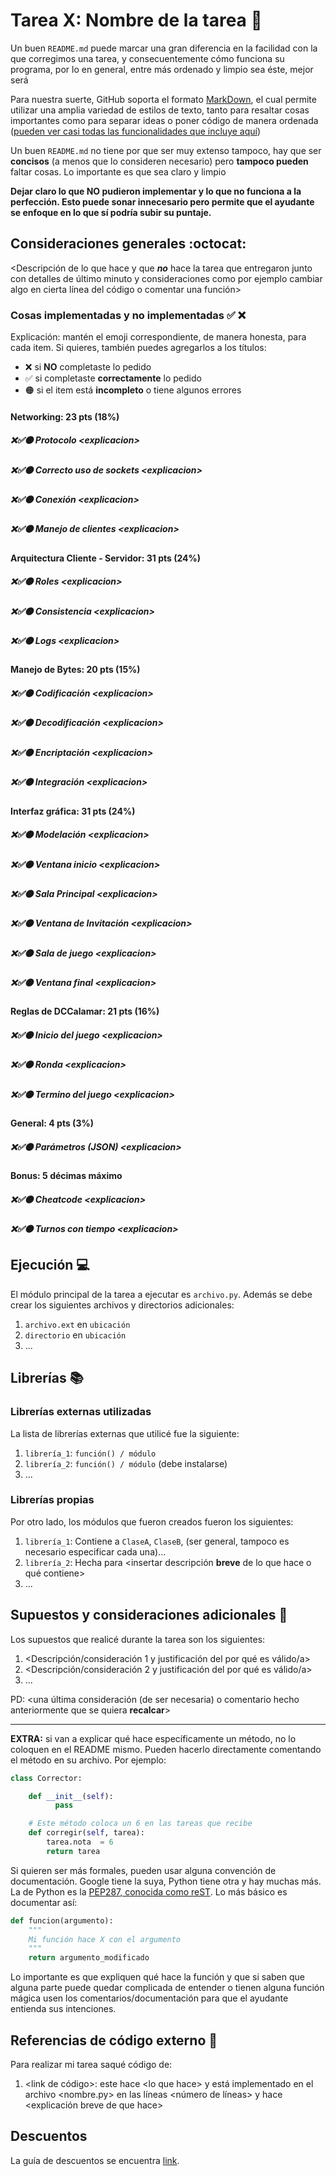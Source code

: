 # Tarea X: Nombre de la tarea :school_satchel:


Un buen ```README.md``` puede marcar una gran diferencia en la facilidad con la que corregimos una tarea, y consecuentemente cómo funciona su programa, por lo en general, entre más ordenado y limpio sea éste, mejor será

Para nuestra suerte, GitHub soporta el formato [MarkDown](https://es.wikipedia.org/wiki/Markdown), el cual permite utilizar una amplia variedad de estilos de texto, tanto para resaltar cosas importantes como para separar ideas o poner código de manera ordenada ([pueden ver casi todas las funcionalidades que incluye aquí](https://github.com/adam-p/markdown-here/wiki/Markdown-Cheatsheet))

Un buen ```README.md``` no tiene por que ser muy extenso tampoco, hay que ser **concisos** (a menos que lo consideren necesario) pero **tampoco pueden** faltar cosas. Lo importante es que sea claro y limpio

**Dejar claro lo que NO pudieron implementar y lo que no funciona a la perfección. Esto puede sonar innecesario pero permite que el ayudante se enfoque en lo que sí podría subir su puntaje.**

## Consideraciones generales :octocat:

<Descripción de lo que hace y que **_no_** hace la tarea que entregaron junto
con detalles de último minuto y consideraciones como por ejemplo cambiar algo
en cierta línea del código o comentar una función>

### Cosas implementadas y no implementadas :white_check_mark: :x:

Explicación: mantén el emoji correspondiente, de manera honesta, para cada item. Si quieres, también puedes agregarlos a los títulos:
- ❌ si **NO** completaste lo pedido
- ✅ si completaste **correctamente** lo pedido
- 🟠 si el item está **incompleto** o tiene algunos errores
#### Networking: 23 pts (18%)
##### ❌✅🟠 Protocolo <explicacion\>
##### ❌✅🟠 Correcto uso de sockets <explicacion\>
##### ❌✅🟠 Conexión <explicacion\>
##### ❌✅🟠 Manejo de clientes <explicacion\>
#### Arquitectura Cliente - Servidor: 31 pts (24%)
##### ❌✅🟠 Roles <explicacion\>
##### ❌✅🟠 Consistencia <explicacion\>
##### ❌✅🟠 Logs <explicacion\>
#### Manejo de Bytes: 20 pts (15%)
##### ❌✅🟠 Codificación <explicacion\>
##### ❌✅🟠 Decodificación <explicacion\>
##### ❌✅🟠 Encriptación <explicacion\>
##### ❌✅🟠 Integración <explicacion\>
#### Interfaz gráfica: 31 pts (24%)
##### ❌✅🟠 Modelación <explicacion\>
##### ❌✅🟠 Ventana inicio <explicacion\>
##### ❌✅🟠 Sala Principal <explicacion\>
##### ❌✅🟠 Ventana de Invitación <explicacion\>
##### ❌✅🟠 Sala de juego <explicacion\>
##### ❌✅🟠 Ventana final <explicacion\>
#### Reglas de DCCalamar: 21 pts (16%)
##### ❌✅🟠 Inicio del juego <explicacion\>
##### ❌✅🟠 Ronda <explicacion\>
##### ❌✅🟠 Termino del juego <explicacion\>
#### General: 4 pts (3%)
##### ❌✅🟠 Parámetros (JSON) <explicacion\>
#### Bonus: 5 décimas máximo
##### ❌✅🟠 Cheatcode <explicacion\>
##### ❌✅🟠 Turnos con tiempo <explicacion\>
## Ejecución :computer:
El módulo principal de la tarea a ejecutar es  ```archivo.py```. Además se debe crear los siguientes archivos y directorios adicionales:
1. ```archivo.ext``` en ```ubicación```
2. ```directorio``` en ```ubicación```
3. ...


## Librerías :books:
### Librerías externas utilizadas
La lista de librerías externas que utilicé fue la siguiente:

1. ```librería_1```: ```función() / módulo```
2. ```librería_2```: ```función() / módulo``` (debe instalarse)
3. ...

### Librerías propias
Por otro lado, los módulos que fueron creados fueron los siguientes:

1. ```librería_1```: Contiene a ```ClaseA```, ```ClaseB```, (ser general, tampoco es necesario especificar cada una)...
2. ```librería_2```: Hecha para <insertar descripción **breve** de lo que hace o qué contiene>
3. ...

## Supuestos y consideraciones adicionales :thinking:
Los supuestos que realicé durante la tarea son los siguientes:

1. <Descripción/consideración 1 y justificación del por qué es válido/a>
2. <Descripción/consideración 2 y justificación del por qué es válido/a>
3. ...

PD: <una última consideración (de ser necesaria) o comentario hecho anteriormente que se quiera **recalcar**>


-------



**EXTRA:** si van a explicar qué hace específicamente un método, no lo coloquen en el README mismo. Pueden hacerlo directamente comentando el método en su archivo. Por ejemplo:

```python
class Corrector:

    def __init__(self):
          pass

    # Este método coloca un 6 en las tareas que recibe
    def corregir(self, tarea):
        tarea.nota  = 6
        return tarea
```

Si quieren ser más formales, pueden usar alguna convención de documentación. Google tiene la suya, Python tiene otra y hay muchas más. La de Python es la [PEP287, conocida como reST](https://www.python.org/dev/peps/pep-0287/). Lo más básico es documentar así:

```python
def funcion(argumento):
    """
    Mi función hace X con el argumento
    """
    return argumento_modificado
```
Lo importante es que expliquen qué hace la función y que si saben que alguna parte puede quedar complicada de entender o tienen alguna función mágica usen los comentarios/documentación para que el ayudante entienda sus intenciones.

## Referencias de código externo :book:

Para realizar mi tarea saqué código de:
1. \<link de código>: este hace \<lo que hace> y está implementado en el archivo <nombre.py> en las líneas <número de líneas> y hace <explicación breve de que hace>



## Descuentos
La guía de descuentos se encuentra [link](https://github.com/IIC2233/syllabus/blob/main/Tareas/Descuentos.md).
